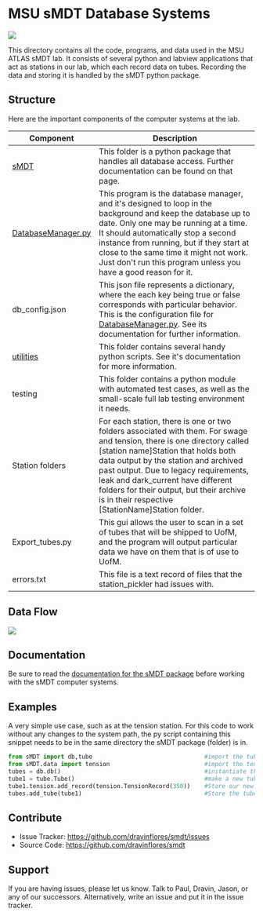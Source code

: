 MSU sMDT Database Systems
========
![](https://atlas.cern/sites/atlas-public.web.cern.ch/files/inline-images/ATLAS-Logo-Ref-RGB-H-transparent.png)

This directory contains all the code, programs, and data used in the MSU ATLAS sMDT lab. 
It consists of several python and labview applications that act as stations in our lab, which each record data on tubes.
Recording the data and storing it is handled by the sMDT python package. 

Structure
--------
Here are the important components of the computer systems at the lab.

Component | Description
---|---
[sMDT](documentation/sMDT.md) | This folder is a python package that handles all database access. Further documentation can be found on that page.
[DatabaseManager.py](documentation/DatabaseManager.md) | This program is the database manager, and it's designed to loop in the background and keep the database up to date. Only one may be running at a time. It should automatically stop a second instance from running, but if they start at close to the same time it might not work. Just don't run this program unless you have a good reason for it.
db_config.json | This json file represents a dictionary, where the each key being true or false corresponds with particular behavior. This is the configuration file for [DatabaseManager.py](documentation/DatabaseManager.md). See its documentation for further information. 
[utilities](documentation/utilities.md) | This folder contains several handy python scripts. See it's documentation for more information. 
testing | This folder contains a python module with automated test cases, as well as the small-scale full lab testing environment it needs.
Station folders | For each station, there is one or two folders associated with them. For swage and tension, there is one directory called [station name]Station that holds both data output by the station and archived past output. Due to legacy requirements, leak and dark_current have different folders for their output, but their archive is in their respective [StationName]Station folder.
Export_tubes.py | This gui allows the user to scan in a set of tubes that will be shipped to UofM, and the program will output particular data we have on them that is of use to UofM.
errors.txt | This file is a text record of files that the station_pickler had issues with. 

Data Flow
---------
![](https://imgur.com/QmbBLGk)

Documentation
-------------
Be sure to read the [documentation for the sMDT package](documentation/sMDT.md) before working with the sMDT computer systems.

Examples
--------
A very simple use case, such as at the tension station. For this code to work without any changes to the system path, the py script containing this snippet needs to be in the same directory the sMDT package (folder) is in.
```python
from sMDT import db,tube                                #import the tube and db modules
from sMDT.data import tension                           #import the tension module
tubes = db.db()                                         #instantiate the database
tube1 = tube.Tube()                                     #make a new tube
tube1.tension.add_record(tension.TensionRecord(350))    #Store our new data in the tube, in the form of a TensionRecord object. 
tubes.add_tube(tube1)                                   #Store the tube in the database
```

Contribute
----------

- Issue Tracker: https://github.com/dravinflores/smdt/issues
- Source Code: https://github.com/dravinflores/smdt

Support
-------

If you are having issues, please let us know.
Talk to Paul, Dravin, Jason, or any of our successors. Alternatively, write an issue and put it in the issue tracker. 
